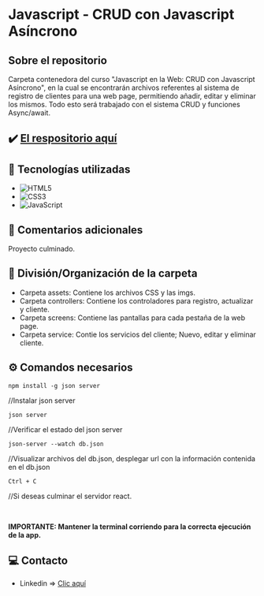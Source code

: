 # Javascript - CRUD con Javascript Asíncrono

## Sobre el repositorio
Carpeta contenedora del curso "Javascript en la Web: CRUD con Javascript Asíncrono", en la cual se encontrarán archivos referentes al sistema de registro de clientes para una web page, permitiendo añadir, editar y eliminar los mismos. Todo esto será trabajado con el sistema CRUD y funciones Async/await.

## ✔️ [El respositorio aquí](https://github.com/K3yJey/javascript-CRUD_JSAsincrono.git)

## 🔧 Tecnologías utilizadas
* ![HTML5](https://img.shields.io/badge/html5-%23E34F26.svg?style=for-the-badge&logo=html5&logoColor=white)
* ![CSS3](https://img.shields.io/badge/css3-%231572B6.svg?style=for-the-badge&logo=css3&logoColor=white)
* ![JavaScript](https://img.shields.io/badge/javascript-%23323330.svg?style=for-the-badge&logo=javascript&logoColor=%23F7DF1E)

## 📌 Comentarios adicionales 
Proyecto culminado.

## 📂 División/Organización de la carpeta
* Carpeta assets: Contiene los archivos CSS y las imgs.
* Carpeta controllers: Contiene los controladores para registro, actualizar y cliente.
* Carpeta screens: Contiene las pantallas para cada pestaña de la web page.
* Carpeta service: Contie los servicios del cliente; Nuevo, editar y eliminar cliente.

## ⚙️ Comandos necesarios
``` console
npm install -g json server
```
//Instalar json server

``` console
json server
```
//Verificar el estado del json server 

``` console
json-server --watch db.json
```
//Visualizar archivos del db.json, desplegar url con la información contenida en el db.json

``` console
Ctrl + C 
``` 
//Si deseas culminar el servidor react.

<br/>

**IMPORTANTE: Mantener la terminal corriendo para la correcta ejecución de la app.**

## 💻 Contacto
* Linkedin => [Clic aquí](https://www.linkedin.com/in/k3yjey-dev/)
